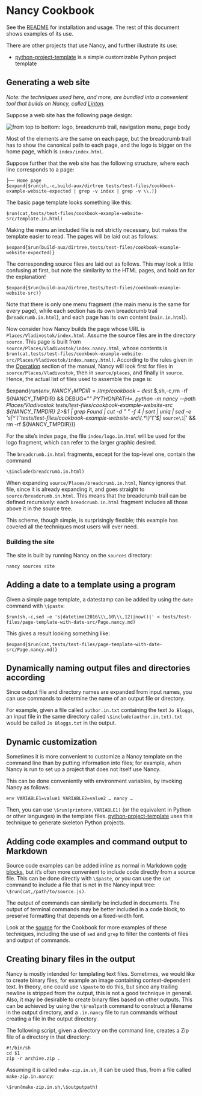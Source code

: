 # Nancy Cookbook

See the [README](README.md) for installation and usage. The rest of this document shows examples of its use.

There are other projects that use Nancy, and further illustrate its use:

+ [python-project-template](https://github.com/rrthomas/python-project-template) is a simple customizable Python project template

## Generating a web site <a name="website-example"></a>

*Note: the techniques used here, and more, are bundled into a convenient tool that builds on Nancy, called [Linton](https://rrthomas.github.io/linton).*

Suppose a web site has the following page design:

![from top to bottom: logo, breadcrumb trail, navigation menu, page body](website.svg)

Most of the elements are the same on each page, but the breadcrumb trail has to show the canonical path to each page, and the logo is bigger on the home
page, which is `index/index.html`.

Suppose further that the web site has the following structure, where each line corresponds to a page:

```
├── Home page
$expand{$run(sh,-c,build-aux/dirtree tests/test-files/cookbook-example-website-expected | grep -v index | grep -v \\.)}
```

The basic page template looks something like this:

```
$run(cat,tests/test-files/cookbook-example-website-src/template.in.html)
```

Making the menu an included file is not strictly necessary, but makes the template easier to read. The pages will be laid out as follows:

```
$expand{$run(build-aux/dirtree,tests/test-files/cookbook-example-website-expected)}
```

The corresponding source files are laid out as follows. This may look a little confusing at first, but note the similarity to the HTML pages, and hold on for the explanation!

```
$expand{$run(build-aux/dirtree,tests/test-files/cookbook-example-website-src)}
```

Note that there is only one menu fragment (the main menu is the same for every page), while each section has its own breadcrumb trail (`breadcrumb.in.html`), and each page has its own content (`main.in.html`).

Now consider how Nancy builds the page whose URL is `Places/Vladivostok/index.html`. Assume the source files are in the directory `source`. This page is built from `source/Places/Vladivostok/index.nancy.html`, whose contents is `$run(cat,tests/test-files/cookbook-example-website-src/Places/Vladivostok/index.nancy.html)`. According to the rules given in the [Operation](README.md#operation) section of the manual, Nancy will look first for files in `source/Places/Vladivostok`, then in `source/places`, and finally in `source`. Hence, the actual list of files used to assemble the page is:

$expand{$run(env,NANCY_TMPDIR=/tmp/cookbook-dest.$$,sh,-c,rm -rf ${NANCY_TMPDIR} && DEBUG="*" PYTHONPATH=. python -m nancy --path Places/Vladivostok tests/test-files/cookbook-example-website-src ${NANCY_TMPDIR} 2>&1 | grep Found | cut -d " " -f 4 | sort | uniq | sed -e 's|^'\''tests/test-files/cookbook-example-website-src\(.*\)'\''$|* `source\1`|' && rm -rf ${NANCY_TMPDIR})}

For the site’s index page, the file `index/logo.in.html` will be used for the logo fragment, which can refer to the larger graphic desired.

The `breadcrumb.in.html` fragments, except for the top-level one, contain the command

```
\$include(breadcrumb.in.html)
```

When expanding `source/Places/breadcrumb.in.html`, Nancy ignores that file, since it is already expanding it, and goes straight to `source/breadcrumb.in.html`. This means that the breadcrumb trail can be defined recursively: each `breadcrumb.in.html` fragment includes all those above it in the source tree.

This scheme, though simple, is surprisingly flexible; this example has covered all the techniques most users will ever need.

### Building the site

The site is built by running Nancy on the `sources` directory:

```
nancy sources site
```

## Adding a date to a template using a program <a name="date-example"></a>

Given a simple page template, a datestamp can be added by using the `date`
command with `\$paste`:

```
$run(sh,-c,sed -e 's|datetime(2016\\\,10\\\,12)|now()|' < tests/test-files/page-template-with-date-src/Page.nancy.md)
```

This gives a result looking something like:

```
$expand{$run(cat,tests/test-files/page-template-with-date-src/Page.nancy.md)}
```

## Dynamically naming output files and directories according

Since output file and directory names are expanded from input names, you can use commands to determine the name of an output file or directory.

For example, given a file called `author.in.txt` containing the text `Jo Bloggs`, an input file in the same directory called `\$include(author.in.txt).txt` would be called `Jo Bloggs.txt` in the output.

## Dynamic customization

Sometimes it is more convenient to customize a Nancy template on the command line than by putting information into files; for example, when Nancy is run to set up a project that does not itself use Nancy.

This can be done conveniently with environment variables, by invoking Nancy as follows:

```
env VARIABLE1=value1 VARIABLE2=value2 … nancy …
```

Then, you can use `\$run(printenv,VARIABLE1)` (or the equivalent in Python or other languages) in the template files. [python-project-template](https://github.com/rrthomas/python-project-template) uses this technique to generate skeleton Python projects.

## Adding code examples and command output to Markdown

Source code examples can be added inline as normal in Markdown [code blocks](https://www.markdownguide.org/extended-syntax/#fenced-code-blocks), but it’s often more convenient to include code directly from a source file. This can be done directly with `\$paste`, or you can use the `cat` command to include a file that is not in the Nancy input tree: `\$run(cat,/path/to/source.js)`.

The output of commands can similarly be included in documents. The output of terminal commands may be better included in a code block, to preserve formatting that depends on a fixed-width font.

Look at the [source](Cookbook.nancy.md) for the Cookbook for more examples of these techniques, including the use of `sed` and `grep` to filter the contents of files and output of commands.

## Creating binary files in the output

Nancy is mostly intended for templating text files. Sometimes, we would like to create binary files, for example an image containing context-dependent text. In theory, one could use `\$paste` to do this, but since any trailing newline is stripped from the output, this is not a good technique in general. Also, it may be desirable to create binary files based on other outputs. This can be achieved by using the `\$realpath` command to construct a filename in the output directory, and a `.in.nancy` file to run commands without creating a file in the output directory.

The following script, given a directory on the command line, creates a Zip file of a directory in that directory:

```
#!/bin/sh
cd $1
zip -r archive.zip .
```

Assuming it is called `make-zip.in.sh`, it can be used thus, from a file called `make-zip.in.nancy`:

```
\$run(make-zip.in.sh,\$outputpath)
```

